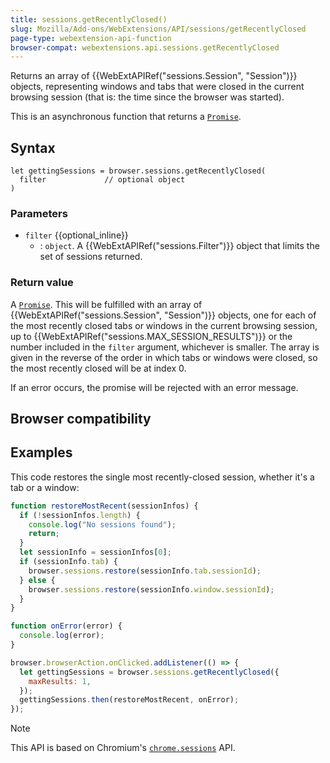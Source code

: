 ```yaml
---
title: sessions.getRecentlyClosed()
slug: Mozilla/Add-ons/WebExtensions/API/sessions/getRecentlyClosed
page-type: webextension-api-function
browser-compat: webextensions.api.sessions.getRecentlyClosed
---
```




Returns an array of {{WebExtAPIRef("sessions.Session", "Session")}} objects, representing windows and tabs that were closed in the current browsing session (that is: the time since the browser was started).

This is an asynchronous function that returns a [`Promise`](/Web/JavaScript/Reference/Global_Objects/Promise).

## Syntax

```js-nolint
let gettingSessions = browser.sessions.getRecentlyClosed(
  filter             // optional object
)
```

### Parameters

- `filter` {{optional_inline}}
  - : `object`. A {{WebExtAPIRef("sessions.Filter")}} object that limits the set of sessions returned.

### Return value

A [`Promise`](/Web/JavaScript/Reference/Global_Objects/Promise). This will be fulfilled with an array of {{WebExtAPIRef("sessions.Session", "Session")}} objects, one for each of the most recently closed tabs or windows in the current browsing session, up to {{WebExtAPIRef("sessions.MAX_SESSION_RESULTS")}} or the number included in the `filter` argument, whichever is smaller. The array is given in the reverse of the order in which tabs or windows were closed, so the most recently closed will be at index 0.

If an error occurs, the promise will be rejected with an error message.

## Browser compatibility



## Examples

This code restores the single most recently-closed session, whether it's a tab or a window:

```js
function restoreMostRecent(sessionInfos) {
  if (!sessionInfos.length) {
    console.log("No sessions found");
    return;
  }
  let sessionInfo = sessionInfos[0];
  if (sessionInfo.tab) {
    browser.sessions.restore(sessionInfo.tab.sessionId);
  } else {
    browser.sessions.restore(sessionInfo.window.sessionId);
  }
}

function onError(error) {
  console.log(error);
}

browser.browserAction.onClicked.addListener(() => {
  let gettingSessions = browser.sessions.getRecentlyClosed({
    maxResults: 1,
  });
  gettingSessions.then(restoreMostRecent, onError);
});
```



> [!NOTE]
> This API is based on Chromium's [`chrome.sessions`](https://developer.chrome.com/docs/extensions/reference/api/sessions) API.

<!--
// Copyright 2015 The Chromium Authors. All rights reserved.
//
// Redistribution and use in source and binary forms, with or without
// modification, are permitted provided that the following conditions are
// met:
//
//    * Redistributions of source code must retain the above copyright
// notice, this list of conditions and the following disclaimer.
//    * Redistributions in binary form must reproduce the above
// copyright notice, this list of conditions and the following disclaimer
// in the documentation and/or other materials provided with the
// distribution.
//    * Neither the name of Google Inc. nor the names of its
// contributors may be used to endorse or promote products derived from
// this software without specific prior written permission.
//
// THIS SOFTWARE IS PROVIDED BY THE COPYRIGHT HOLDERS AND CONTRIBUTORS
// "AS IS" AND ANY EXPRESS OR IMPLIED WARRANTIES, INCLUDING, BUT NOT
// LIMITED TO, THE IMPLIED WARRANTIES OF MERCHANTABILITY AND FITNESS FOR
// A PARTICULAR PURPOSE ARE DISCLAIMED. IN NO EVENT SHALL THE COPYRIGHT
// OWNER OR CONTRIBUTORS BE LIABLE FOR ANY DIRECT, INDIRECT, INCIDENTAL,
// SPECIAL, EXEMPLARY, OR CONSEQUENTIAL DAMAGES (INCLUDING, BUT NOT
// LIMITED TO, PROCUREMENT OF SUBSTITUTE GOODS OR SERVICES; LOSS OF USE,
// DATA, OR PROFITS; OR BUSINESS INTERRUPTION) HOWEVER CAUSED AND ON ANY
// THEORY OF LIABILITY, WHETHER IN CONTRACT, STRICT LIABILITY, OR TORT
// (INCLUDING NEGLIGENCE OR OTHERWISE) ARISING IN ANY WAY OUT OF THE USE
// OF THIS SOFTWARE, EVEN IF ADVISED OF THE POSSIBILITY OF SUCH DAMAGE.
-->
